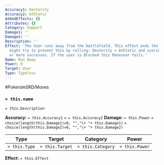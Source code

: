 ```yaml
---
Accuracy1: Dexterity
Accuracy2: Athletic
AddedEffects: {}
Attributes: {}
Category: Support
Damage1: ''
Damage2: ''
Description: ''
Effect: 'The User runs away from the battlefield. This effect ends the battle. Foes
  might try to prevent this by rolling: Dexterity + Athletic and scoring the same
  or more successes. If the user is Blocked this Maneuver fails.'
Name: Run Away
Power: 0
Target: User
Type: Typeless
---
```


#PokeroleSRD/Moves

### `= this.name` 
*`= this.Description`*

**Accuracy:** `= this.Accuracy1` + `= this.Accuracy2`
**Damage:** `= this.Power` `= choice(length(this.Damage1)=0, "","\+ "+ this.Damage1)` `= choice(length(this.Damage2)=0, "","\+ "+ this.Damage2)`

| Type          | Target          | Category          | Power          |
| ------------- | --------------- | ----------------  | -------------- |
| `= this.Type` | `= this.Target` | `= this.Category` | `= this.Power` | 

**Effect:** `= this.Effect`
